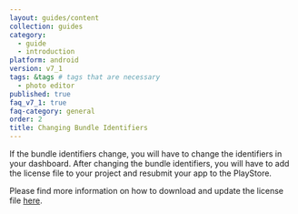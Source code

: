 ```yaml
---
layout: guides/content
collection: guides
category:
  - guide
  - introduction
platform: android
version: v7_1
tags: &tags # tags that are necessary
  - photo editor
published: true
faq_v7_1: true
faq-category: general
order: 2
title: Changing Bundle Identifiers
---
```


If the bundle identifiers change, you will have to change the identifiers in your dashboard. After changing the bundle identifiers, you will have to add the license file to your project and resubmit your app to the PlayStore.

Please find more information on how to download and update the license file [here]({{site.baseUrl}}/guides/android/v6_5/introduction/faq/download_license).